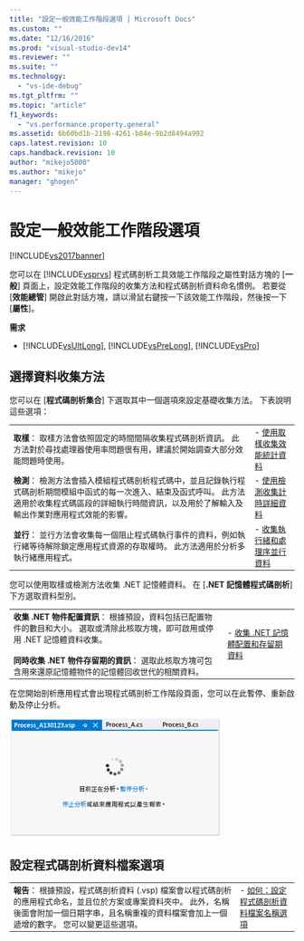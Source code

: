 ```yaml
---
title: "設定一般效能工作階段選項 | Microsoft Docs"
ms.custom: ""
ms.date: "12/16/2016"
ms.prod: "visual-studio-dev14"
ms.reviewer: ""
ms.suite: ""
ms.technology: 
  - "vs-ide-debug"
ms.tgt_pltfrm: ""
ms.topic: "article"
f1_keywords: 
  - "vs.performance.property.general"
ms.assetid: 6b60bd1b-2198-4261-b84e-9b2d8494a992
caps.latest.revision: 10
caps.handback.revision: 10
author: "mikejo5000"
ms.author: "mikejo"
manager: "ghogen"
---
```

# 設定一般效能工作階段選項
[!INCLUDE[vs2017banner](../code-quality/includes/vs2017banner.md)]

您可以在 [!INCLUDE[vsprvs](../code-quality/includes/vsprvs_md.md)] 程式碼剖析工具效能工作階段之屬性對話方塊的 \[**一般**\] 頁面上，設定效能工作階段的收集方法和程式碼剖析資料命名慣例。  若要從 \[**效能總管**\] 開啟此對話方塊，請以滑鼠右鍵按一下該效能工作階段，然後按一下 \[**屬性**\]。  
  
 **需求**  
  
-   [!INCLUDE[vsUltLong](../code-quality/includes/vsultlong_md.md)], [!INCLUDE[vsPreLong](../code-quality/includes/vsprelong_md.md)], [!INCLUDE[vsPro](../code-quality/includes/vspro_md.md)]  
  
## 選擇資料收集方法  
 您可以在 \[**程式碼剖析集合**\] 下選取其中一個選項來設定基礎收集方法。  下表說明這些選項：  
  
|||  
|-|-|  
|**取樣**：  取樣方法會依照固定的時間間隔收集程式碼剖析資訊。  此方法對於尋找處理器使用率問題很有用，建議於開始調查大部分效能問題時使用。|-   [使用取樣收集效能統計資料](../profiling/collecting-performance-statistics-by-using-sampling.md)|  
|**檢測**：  檢測方法會插入模組程式碼剖析程式碼中，並且記錄執行程式碼剖析期間模組中函式的每一次進入、結束及函式呼叫。  此方法適用於收集程式碼區段的詳細執行時間資訊，以及用於了解輸入及輸出作業對應用程式效能的影響。|-   [使用檢測收集計時詳細資料](../profiling/collecting-detailed-timing-data-by-using-instrumentation.md)|  
|**並行**：  並行方法會收集每一個阻止程式碼執行事件的資料，例如執行緒等待解除鎖定應用程式資源的存取權時。  此方法適用於分析多執行緒應用程式。|-   [收集執行緒和處理序並行資料](../profiling/collecting-thread-and-process-concurrency-data.md)|  
  
 您可以使用取樣或檢測方法收集 .NET 記憶體資料。  在 \[**.NET 記憶體程式碼剖析**\] 下方選取資料型別。  
  
|||  
|-|-|  
|**收集 .NET 物件配置資訊**：  根據預設，資料包括已配置物件的數目和大小。  選取或清除此核取方塊，即可啟用或停用 .NET 記憶體資料收集。<br /><br /> **同時收集 .NET 物件存留期的資訊**：  選取此核取方塊可包含用來還原記憶體物件的記憶體回收世代的相關資料。|-   [收集 .NET 記憶體配置和存留期資料](../profiling/collecting-dotnet-memory-allocation-and-lifetime-data.md)|  
  
 在您開始剖析應用程式會出現程式碼剖析工作階段頁面，您可以在此暫停、重新啟動及停止分析。  
  
 ![程式碼剖析工作階段頁面](../profiling/media/prof_profilingsessionpage.png "PROF\_ProfilingSessionPage")  
  
## 設定程式碼剖析資料檔案選項  
  
|||  
|-|-|  
|**報告**：  根據預設，程式碼剖析資料 \(.vsp\) 檔案會以程式碼剖析的應用程式命名，並且位於方案或專案資料夾中。  此外，名稱後面會附加一個日期字串，且名稱重複的資料檔案會加上一個遞增的數字。  您可以變更這些選項。|-   [如何：設定程式碼剖析資料檔案名稱選項](../profiling/how-to-set-performance-data-file-name-options.md)|